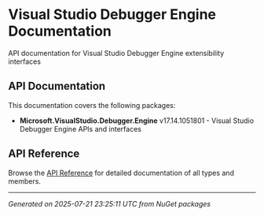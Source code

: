 # Visual Studio Debugger Engine Documentation

API documentation for Visual Studio Debugger Engine extensibility interfaces

## API Documentation

This documentation covers the following packages:

- **Microsoft.VisualStudio.Debugger.Engine** v17.14.1051801 - Visual Studio Debugger Engine APIs and interfaces


## API Reference

Browse the [API Reference](api/) for detailed documentation of all types and members.

---

*Generated on 2025-07-21 23:25:11 UTC from NuGet packages*
